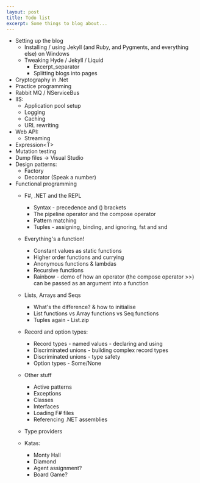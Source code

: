 ```yaml
---
layout: post
title: Todo list
excerpt: Some things to blog about...
---
```


* Setting up the blog
	* Installing / using Jekyll (and Ruby, and Pygments, and everything else) on Windows
	* Tweaking Hyde / Jekyll / Liquid
		* Excerpt_separator
		* Splitting blogs into pages
* Cryptography in .Net
* Practice programming
* Rabbit MQ / NServiceBus
* IIS:
	* Application pool setup
	* Logging
	* Caching
	* URL rewriting
* Web API:
	* Streaming
* Expression&lt;T&gt;
* Mutation testing
* Dump files -> Visual Studio
* Design patterns:
	* Factory
	* Decorator (Speak a number)
* Functional programming
	* F#, .NET and the REPL
		* Syntax - precedence and () brackets
		* The pipeline operator and the compose operator
		* Pattern matching
		* Tuples - assigning, binding, and ignoring, fst and snd
	* Everything's a function!
		* Constant values as static functions
		* Higher order functions and currying
		* Anonymous functions & lambdas
		* Recursive functions
		* Rainbow - demo of how an operator (the compose operator >>) can be passed as an argument into a function
	* Lists, Arrays and Seqs
		* What's the difference? & how to initialise
		* List functions vs Array functions vs Seq functions
		* Tuples again - List.zip
	* Record and option types:
		* Record types - named values - declaring and using
		* Discriminated unions - building complex record types
		* Discriminated unions - type safety
		* Option types - Some/None
	* Other stuff
		* Active patterns
		* Exceptions
		* Classes
		* Interfaces
		* Loading F# files
		* Referencing .NET assemblies

	* Type providers
	* Katas:
		* Monty Hall
		* Diamond
		* Agent assignment?
		* Board Game?

